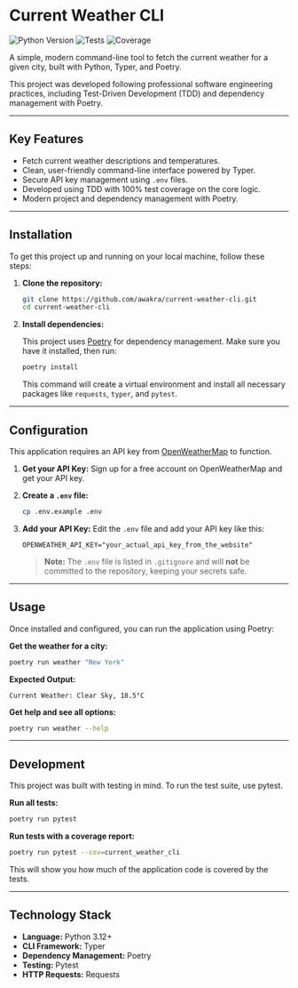 # Current Weather CLI

![Python Version](https://img.shields.io/badge/python-3.12+-blue.svg)
![Tests](https://img.shields.io/badge/tests-passing-brightgreen.svg)
![Coverage](https://img.shields.io/badge/coverage-100%25-brightgreen.svg)

A simple, modern command-line tool to fetch the current weather for a given city, built with Python, Typer, and Poetry.

This project was developed following professional software engineering practices, including Test-Driven Development (TDD) and dependency management with Poetry.

---

## Key Features

* Fetch current weather descriptions and temperatures.
* Clean, user-friendly command-line interface powered by Typer.
* Secure API key management using `.env` files.
* Developed using TDD with 100% test coverage on the core logic.
* Modern project and dependency management with Poetry.

---

## Installation

To get this project up and running on your local machine, follow these steps:

1. **Clone the repository:**

   ```bash
   git clone https://github.com/awakra/current-weather-cli.git
   cd current-weather-cli
   ```

2. **Install dependencies:**

   This project uses [Poetry](https://python-poetry.org/) for dependency management. Make sure you have it installed, then run:

   ```bash
   poetry install
   ```

   This command will create a virtual environment and install all necessary packages like `requests`, `typer`, and `pytest`.

---

## Configuration

This application requires an API key from [OpenWeatherMap](https://openweathermap.org/api) to function.

1. **Get your API Key:**
   Sign up for a free account on OpenWeatherMap and get your API key.

2. **Create a `.env` file:**

   ```bash
   cp .env.example .env
   ```

3. **Add your API Key:**
   Edit the `.env` file and add your API key like this:

   ```
   OPENWEATHER_API_KEY="your_actual_api_key_from_the_website"
   ```

   > **Note:** The `.env` file is listed in `.gitignore` and will **not** be committed to the repository, keeping your secrets safe.

---

## Usage

Once installed and configured, you can run the application using Poetry:

**Get the weather for a city:**

```bash
poetry run weather "New York"
```

**Expected Output:**

```
Current Weather: Clear Sky, 18.5°C
```

**Get help and see all options:**

```bash
poetry run weather --help
```

---

## Development

This project was built with testing in mind. To run the test suite, use pytest.

**Run all tests:**

```bash
poetry run pytest
```

**Run tests with a coverage report:**

```bash
poetry run pytest --cov=current_weather_cli
```

This will show you how much of the application code is covered by the tests.

---

## Technology Stack

* **Language:** Python 3.12+
* **CLI Framework:** Typer
* **Dependency Management:** Poetry
* **Testing:** Pytest
* **HTTP Requests:** Requests
